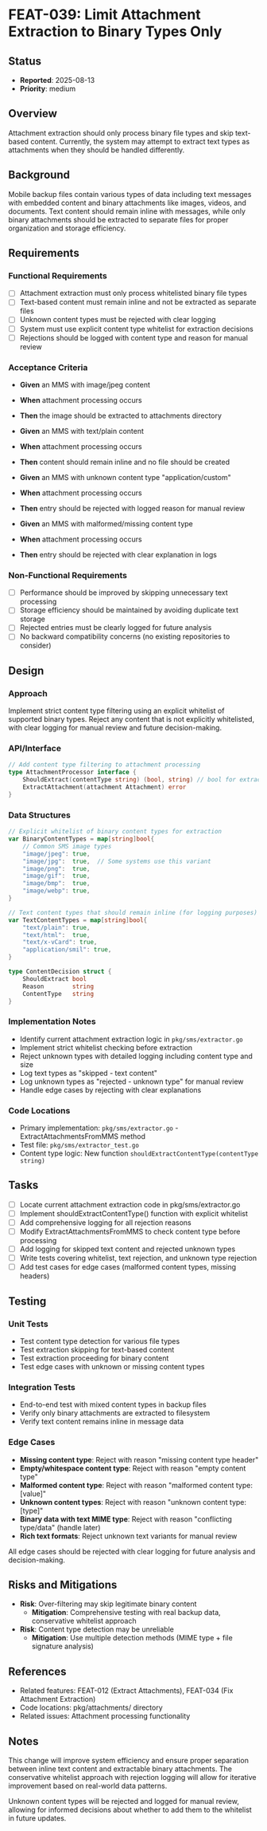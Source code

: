 # FEAT-039: Limit Attachment Extraction to Binary Types Only

## Status
- **Reported**: 2025-08-13
- **Priority**: medium

## Overview
Attachment extraction should only process binary file types and skip text-based content. Currently, the system may attempt to extract text types as attachments when they should be handled differently.

## Background
Mobile backup files contain various types of data including text messages with embedded content and binary attachments like images, videos, and documents. Text content should remain inline with messages, while only binary attachments should be extracted to separate files for proper organization and storage efficiency.

## Requirements
### Functional Requirements
- [ ] Attachment extraction must only process whitelisted binary file types
- [ ] Text-based content must remain inline and not be extracted as separate files
- [ ] Unknown content types must be rejected with clear logging
- [ ] System must use explicit content type whitelist for extraction decisions
- [ ] Rejections should be logged with content type and reason for manual review

### Acceptance Criteria
- **Given** an MMS with image/jpeg content
- **When** attachment processing occurs
- **Then** the image should be extracted to attachments directory

- **Given** an MMS with text/plain content  
- **When** attachment processing occurs
- **Then** content should remain inline and no file should be created

- **Given** an MMS with unknown content type "application/custom"
- **When** attachment processing occurs
- **Then** entry should be rejected with logged reason for manual review

- **Given** an MMS with malformed/missing content type
- **When** attachment processing occurs
- **Then** entry should be rejected with clear explanation in logs

### Non-Functional Requirements
- [ ] Performance should be improved by skipping unnecessary text processing
- [ ] Storage efficiency should be maintained by avoiding duplicate text storage
- [ ] Rejected entries must be clearly logged for future analysis
- [ ] No backward compatibility concerns (no existing repositories to consider)

## Design
### Approach
Implement strict content type filtering using an explicit whitelist of supported binary types. Reject any content that is not explicitly whitelisted, with clear logging for manual review and future decision-making.

### API/Interface
```go
// Add content type filtering to attachment processing
type AttachmentProcessor interface {
    ShouldExtract(contentType string) (bool, string) // bool for extract, string for rejection reason
    ExtractAttachment(attachment Attachment) error
}
```

### Data Structures
```go
// Explicit whitelist of binary content types for extraction
var BinaryContentTypes = map[string]bool{
    // Common SMS image types
    "image/jpeg": true,
    "image/jpg":  true,  // Some systems use this variant
    "image/png":  true,
    "image/gif":  true,
    "image/bmp":  true,
    "image/webp": true,
}

// Text content types that should remain inline (for logging purposes)
var TextContentTypes = map[string]bool{
    "text/plain": true,
    "text/html":  true,
    "text/x-vCard": true,
    "application/smil": true,
}

type ContentDecision struct {
    ShouldExtract bool
    Reason        string
    ContentType   string
}
```

### Implementation Notes
- Identify current attachment extraction logic in `pkg/sms/extractor.go`
- Implement strict whitelist checking before extraction
- Reject unknown types with detailed logging including content type and size
- Log text types as "skipped - text content" 
- Log unknown types as "rejected - unknown type" for manual review
- Handle edge cases by rejecting with clear explanations

### Code Locations
- Primary implementation: `pkg/sms/extractor.go` - ExtractAttachmentsFromMMS method
- Test file: `pkg/sms/extractor_test.go`
- Content type logic: New function `shouldExtractContentType(contentType string)`

## Tasks
- [ ] Locate current attachment extraction code in pkg/sms/extractor.go
- [ ] Implement shouldExtractContentType() function with explicit whitelist
- [ ] Add comprehensive logging for all rejection reasons
- [ ] Modify ExtractAttachmentsFromMMS to check content type before processing
- [ ] Add logging for skipped text content and rejected unknown types
- [ ] Write tests covering whitelist, text rejection, and unknown type rejection
- [ ] Add test cases for edge cases (malformed content types, missing headers)

## Testing
### Unit Tests
- Test content type detection for various file types
- Test extraction skipping for text-based content
- Test extraction proceeding for binary content
- Test edge cases with unknown or missing content types

### Integration Tests
- End-to-end test with mixed content types in backup files
- Verify only binary attachments are extracted to filesystem
- Verify text content remains inline in message data

### Edge Cases
- **Missing content type**: Reject with reason "missing content type header"
- **Empty/whitespace content type**: Reject with reason "empty content type"
- **Malformed content type**: Reject with reason "malformed content type: [value]"
- **Unknown content types**: Reject with reason "unknown content type: [type]" 
- **Binary data with text MIME type**: Reject with reason "conflicting type/data" (handle later)
- **Rich text formats**: Reject unknown text variants for manual review

All edge cases should be rejected with clear logging for future analysis and decision-making.

## Risks and Mitigations
- **Risk**: Over-filtering may skip legitimate binary content
  - **Mitigation**: Comprehensive testing with real backup data, conservative whitelist approach
- **Risk**: Content type detection may be unreliable
  - **Mitigation**: Use multiple detection methods (MIME type + file signature analysis)

## References
- Related features: FEAT-012 (Extract Attachments), FEAT-034 (Fix Attachment Extraction)
- Code locations: pkg/attachments/ directory
- Related issues: Attachment processing functionality

## Notes
This change will improve system efficiency and ensure proper separation between inline text content and extractable binary attachments. The conservative whitelist approach with rejection logging will allow for iterative improvement based on real-world data patterns.

Unknown content types will be rejected and logged for manual review, allowing for informed decisions about whether to add them to the whitelist in future updates.